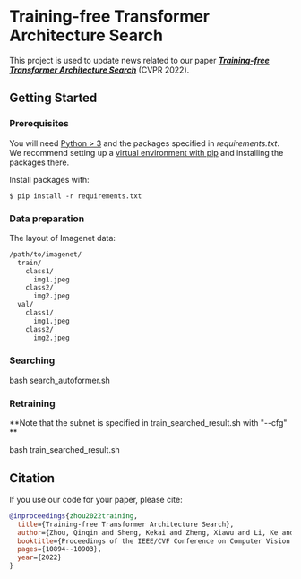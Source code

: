 # Training-free Transformer Architecture Search

This project is used to update news related to our paper [***Training-free Transformer Architecture Search***](https://arxiv.org/pdf/2203.12217.pdf) (CVPR 2022).

## Getting Started

### Prerequisites

You will need [Python > 3](https://www.python.org/downloads) and the packages specified in _requirements.txt_.
We recommend setting up a [virtual environment with pip](https://packaging.python.org/guides/installing-using-pip-and-virtual-environments/)
and installing the packages there.

Install packages with:

```
$ pip install -r requirements.txt
```

### Data preparation
The layout of Imagenet data:
```bash
/path/to/imagenet/
  train/
    class1/
      img1.jpeg
    class2/
      img2.jpeg
  val/
    class1/
      img1.jpeg
    class2/
      img2.jpeg
``` 

### Searching

bash search_autoformer.sh

### Retraining

**Note that the subnet is specified in train_searched_result.sh with "--cfg" **

bash train_searched_result.sh

## Citation

If you use our code for your paper, please cite:
```bibtex
@inproceedings{zhou2022training,
  title={Training-free Transformer Architecture Search},
  author={Zhou, Qinqin and Sheng, Kekai and Zheng, Xiawu and Li, Ke and Sun, Xing and Tian, Yonghong and Chen, Jie and Ji, Rongrong},
  booktitle={Proceedings of the IEEE/CVF Conference on Computer Vision and Pattern Recognition},
  pages={10894--10903},
  year={2022}
}
```
